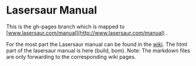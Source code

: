 Lasersaur Manual
================

This is the gh-pages branch which is mapped to [www.lasersaur.com/manual](http://www.lasersaur.com/manual) .

For the most part the Lasersaur manual can be found in the [wiki](https://github.com/nortd/lasersaur/wiki). The html part of the lasersaur manual is here (build, bom). Note: The markdown files are only forwarding to the corresponding wiki pages.
